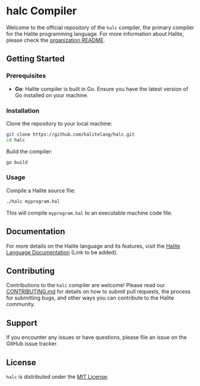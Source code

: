 # halc Compiler

Welcome to the official repository of the `halc` compiler, the primary compiler for the Halite programming language. For more information about Halite, please check the [organization README](https://github.com/halitelang).
## Getting Started

### Prerequisites

- **Go**: Halite compiler is built in Go. Ensure you have the latest version of Go installed on your machine.

### Installation

Clone the repository to your local machine:

```bash
git clone https://github.com/halitelang/halc.git
cd halc
```

Build the compiler:

```bash
go build
```

### Usage

Compile a Halite source file:

```bash
./halc myprogram.hal
```

This will compile `myprogram.hal` to an executable machine code file.

## Documentation

For more details on the Halite language and its features, visit the [Halite Language Documentation](#) (Link to be added).

## Contributing

Contributions to the `halc` compiler are welcome! Please read our [CONTRIBUTING.md](CONTRIBUTING.md) for details on how to submit pull requests, the process for submitting bugs, and other ways you can contribute to the Halite community.

## Support

If you encounter any issues or have questions, please file an issue on the GitHub issue tracker.

## License

`halc` is distributed under the [MIT License](LICENSE).
